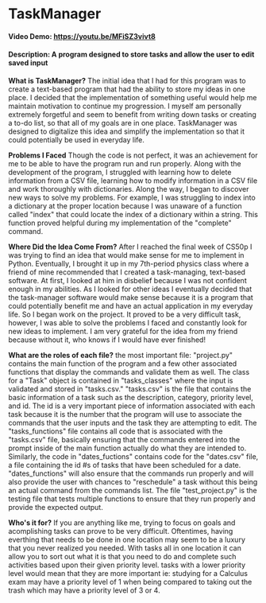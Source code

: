 # TaskManager
#### Video Demo:  https://youtu.be/MFiSZ3vivt8
#### Description: A program designed to store tasks and allow the user to edit saved input

**What is TaskManager?**
The initial idea that I had for this program was to create a text-based program that had the ability to store my ideas in one place.
I decided that the implementation of something useful would help me maintain motivation to continue my progression. I myself am personally
extremely forgetful and seem to benefit from writing down tasks or creating a to-do list, so that all of my goals are in one place.
TaskManager was designed to digitalize this idea and simplify the implementation so that it could potentially be used in everyday life.

**Problems I Faced**
Though the code is not perfect, it was an achievement for me to be able to have the program run and run properly. Along with the development of
the program, I struggled with learning how to delete information from a CSV file, learning how to modify information in a CSV file and work
thoroughly with dictionaries. Along the way, I began to discover new ways to solve my problems. For example, I was struggling to index into a
dictionary at the proper location because I was unaware of a function called "index" that could locate the index of a dictionary within a string.
This function proved helpful during my implementation of the "complete" command.

**Where Did the Idea Come From?**
After I reached the final week of CS50p I was trying to find an idea that would make sense for me to implement in Python. Eventually, I brought
it up in my 7th-period physics class where a friend of mine recommended that I created a task-managing, text-based software. At first, I looked at
him in disbelief because I was not confident enough in my abilities. As I looked for other ideas I eventually decided that the task-manager software
would make sense because it is a program that could potentially benefit me and have an actual application in my everyday life. So I began work on the
project. It proved to be a very difficult task, however, I was able to solve the problems I faced and constantly look for new ideas to implement. I am
very grateful for the idea from my friend because without it, who knows if I would have ever finished!

**What are the roles of each file?**
the most important file: "project.py" contains the main function of the program and a few other associated functions that display the commands and
validate them as well. The class for a "Task" object is contained in "tasks_classes" where the input is validated and stored in "tasks.csv." "tasks.csv" is the file
that contains the basic information of a task such as the description, category, priority level, and id. The id is a very important piece of information
associated with each task because it is the number that the program will use to associate the commands that the user inputs and the task they are attempting
to edit. The "tasks_functions" file contains all code that is associated with the "tasks.csv" file, basically ensuring that the commands entered into the prompt
inside of the main function actually do what they are intended to. Similarly, the code in "dates_fuctions" contains code for the "dates.csv" file, a file containing the
id #s of tasks that have been scheduled for a date. "dates_functions" will also ensure that the commands run properly and will also provide the user with chances
to "reschedule" a task without this being an actual command from the commands list. The file "test_project.py" is the testing file that tests multiple functions to
ensure that they run properly and provide the expected output.

**Who's it for?**
If you are anything like me, trying to focus on goals and acomplishing tasks can prove to be very difficult. Oftentimes, having everthing that needs to be done in
one location may seem to be a luxury that you never realized you needed. With tasks all in one location it can allow you to sort out what it is that you need to do
and complete such activities based upon their given priority level. tasks with a lower priority level would mean that they are more important ie: studying for a
Calculus exam may have a priority level of 1 when being compared to taking out the trash which may have a priority level of 3 or 4.
